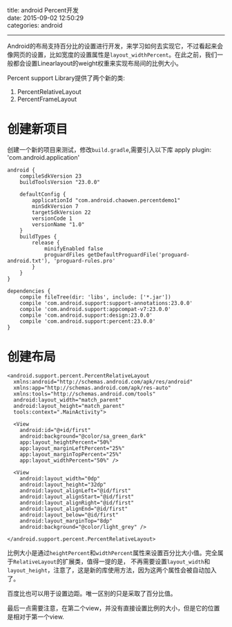 title: android Percent开发   
date: 2015-09-02 12:50:29  
categories: android

---
Android的布局支持百分比的设置进行开发，来学习如何去实现它，不过看起来会像网页的设置，比如宽度的设置属性是`layout_widthPercent`。在此之前，我们一般都会设置Linearlayout的weight权重来实现布局间的比例大小。
<!--more-->

Percent support Library提供了两个新的类:  

1. PercentRelativeLayout
2. PercentFrameLayout

# 创建新项目 #

创建一个新的项目来测试，修改`build.gradle`,需要引入以下库
apply plugin: 'com.android.application'

	android {
	    compileSdkVersion 23
	    buildToolsVersion "23.0.0"
	
	    defaultConfig {
	        applicationId "com.android.chaowen.percentdemo1"
	        minSdkVersion 7
	        targetSdkVersion 22
	        versionCode 1
	        versionName "1.0"
	    }
	    buildTypes {
	        release {
	            minifyEnabled false
	            proguardFiles getDefaultProguardFile('proguard-android.txt'), 'proguard-rules.pro'
	        }
	    }
	}
	
	dependencies {
	    compile fileTree(dir: 'libs', include: ['*.jar'])
	    compile 'com.android.support:support-annotations:23.0.0'
	    compile 'com.android.support:appcompat-v7:23.0.0'
	    compile 'com.android.support:design:23.0.0'
	    compile 'com.android.support:percent:23.0.0'
	}

# 创建布局 #
	
	<android.support.percent.PercentRelativeLayout 
	  xmlns:android="http://schemas.android.com/apk/res/android"
	  xmlns:app="http://schemas.android.com/apk/res-auto"
	  xmlns:tools="http://schemas.android.com/tools"
	  android:layout_width="match_parent"
	  android:layout_height="match_parent"
	  tools:context=".MainActivity">
	
	  <View
	    android:id="@+id/first"
	    android:background="@color/sa_green_dark"
	    app:layout_heightPercent="50%"
	    app:layout_marginLeftPercent="25%"
	    app:layout_marginTopPercent="25%"
	    app:layout_widthPercent="50%" />
	
	  <View
	    android:layout_width="0dp"
	    android:layout_height="32dp"
	    android:layout_alignLeft="@id/first"
	    android:layout_alignStart="@id/first"
	    android:layout_alignRight="@id/first"
	    android:layout_alignEnd="@id/first"
	    android:layout_below="@id/first"
	    android:layout_marginTop="8dp"
	    android:background="@color/light_grey" />
	  
	</android.support.percent.PercentRelativeLayout>


  比例大小是通过`heightPercent`和`widthPercent`属性来设置百分比大小值。完全属于`RelativeLayout`的扩展类，值得一提的是，
不再需要设置`layout_width`和`layout_height`，注意了，这是新的库使用方法，因为这两个属性会被自动加入了。

百度比也可以用于设置边距。唯一区别的只是采取了百分比值。

最后一点需要注意，在第二个view，并没有直接设置比例的大小，但是它的位置是相对于第一个view.